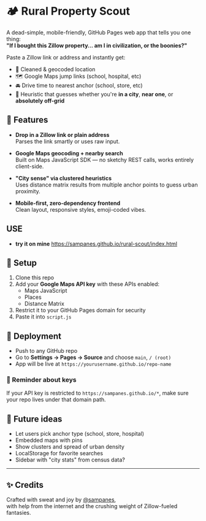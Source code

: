 # 🏕️ Rural Property Scout

A dead-simple, mobile-friendly, GitHub Pages web app that tells you one thing:  
**"If I bought this Zillow property... am I in civilization, or the boonies?"**

Paste a Zillow link or address and instantly get:
- 📍 Cleaned & geocoded location
- 🗺️ Google Maps jump links (school, hospital, etc)
- 🚘 Drive time to nearest anchor (school, store, etc)
- 🧠 Heuristic that guesses whether you're **in a city**, **near one**, or **absolutely off-grid**

## 🌟 Features

- **Drop in a Zillow link or plain address**  
  Parses the link smartly or uses raw input.

- **Google Maps geocoding + nearby search**  
  Built on Maps JavaScript SDK — no sketchy REST calls, works entirely client-side.

- **"City sense" via clustered heuristics**  
  Uses distance matrix results from multiple anchor points to guess urban proximity.

- **Mobile-first, zero-dependency frontend**  
  Clean layout, responsive styles, emoji-coded vibes.

## USE

- **try it on mine**
  https://sampanes.github.io/rural-scout/index.html

## 🔧 Setup

1. Clone this repo  
2. Add your **Google Maps API key** with these APIs enabled:
   - Maps JavaScript
   - Places
   - Distance Matrix
3. Restrict it to your GitHub Pages domain for security  
4. Paste it into `script.js`

## 🚀 Deployment

- Push to any GitHub repo
- Go to **Settings → Pages → Source** and choose `main`, `/ (root)`
- App will be live at `https://yourusername.github.io/repo-name`

### 🔐 Reminder about keys
If your API key is restricted to `https://sampanes.github.io/*`, make sure your repo lives under that domain path.

## 🧠 Future ideas

- Let users pick anchor type (school, store, hospital)
- Embedded maps with pins
- Show clusters and spread of urban density
- LocalStorage for favorite searches
- Sidebar with "city stats" from census data?

---

## ✨ Credits

Crafted with sweat and joy by [@sampanes](https://github.com/sampanes),  
with help from the internet and the crushing weight of Zillow-fueled fantasies.

